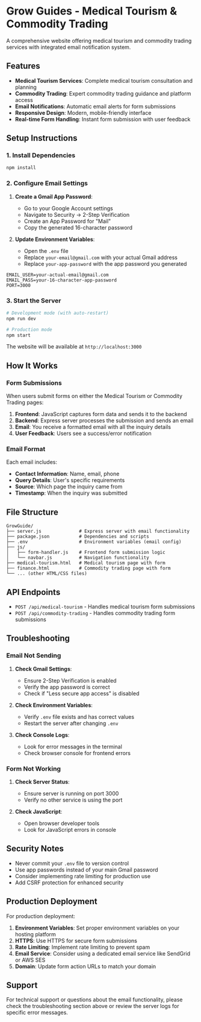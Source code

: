 # Grow Guides - Medical Tourism & Commodity Trading

A comprehensive website offering medical tourism and commodity trading services with integrated email notification system.

## Features

- **Medical Tourism Services**: Complete medical tourism consultation and planning
- **Commodity Trading**: Expert commodity trading guidance and platform access
- **Email Notifications**: Automatic email alerts for form submissions
- **Responsive Design**: Modern, mobile-friendly interface
- **Real-time Form Handling**: Instant form submission with user feedback

## Setup Instructions

### 1. Install Dependencies

```bash
npm install
```

### 2. Configure Email Settings

1. **Create a Gmail App Password**:
   - Go to your Google Account settings
   - Navigate to Security → 2-Step Verification
   - Create an App Password for "Mail"
   - Copy the generated 16-character password

2. **Update Environment Variables**:
   - Open the `.env` file
   - Replace `your-email@gmail.com` with your actual Gmail address
   - Replace `your-app-password` with the app password you generated

```env
EMAIL_USER=your-actual-email@gmail.com
EMAIL_PASS=your-16-character-app-password
PORT=3000
```

### 3. Start the Server

```bash
# Development mode (with auto-restart)
npm run dev

# Production mode
npm start
```

The website will be available at `http://localhost:3000`

## How It Works

### Form Submissions

When users submit forms on either the Medical Tourism or Commodity Trading pages:

1. **Frontend**: JavaScript captures form data and sends it to the backend
2. **Backend**: Express server processes the submission and sends an email
3. **Email**: You receive a formatted email with all the inquiry details
4. **User Feedback**: Users see a success/error notification

### Email Format

Each email includes:
- **Contact Information**: Name, email, phone
- **Query Details**: User's specific requirements
- **Source**: Which page the inquiry came from
- **Timestamp**: When the inquiry was submitted

## File Structure

```
GrowGuide/
├── server.js              # Express server with email functionality
├── package.json           # Dependencies and scripts
├── .env                   # Environment variables (email config)
├── js/
│   ├── form-handler.js    # Frontend form submission logic
│   └── navbar.js          # Navigation functionality
├── medical-tourism.html   # Medical tourism page with form
├── finance.html           # Commodity trading page with form
└── ... (other HTML/CSS files)
```

## API Endpoints

- `POST /api/medical-tourism` - Handles medical tourism form submissions
- `POST /api/commodity-trading` - Handles commodity trading form submissions

## Troubleshooting

### Email Not Sending

1. **Check Gmail Settings**:
   - Ensure 2-Step Verification is enabled
   - Verify the app password is correct
   - Check if "Less secure app access" is disabled

2. **Check Environment Variables**:
   - Verify `.env` file exists and has correct values
   - Restart the server after changing `.env`

3. **Check Console Logs**:
   - Look for error messages in the terminal
   - Check browser console for frontend errors

### Form Not Working

1. **Check Server Status**:
   - Ensure server is running on port 3000
   - Verify no other service is using the port

2. **Check JavaScript**:
   - Open browser developer tools
   - Look for JavaScript errors in console

## Security Notes

- Never commit your `.env` file to version control
- Use app passwords instead of your main Gmail password
- Consider implementing rate limiting for production use
- Add CSRF protection for enhanced security

## Production Deployment

For production deployment:

1. **Environment Variables**: Set proper environment variables on your hosting platform
2. **HTTPS**: Use HTTPS for secure form submissions
3. **Rate Limiting**: Implement rate limiting to prevent spam
4. **Email Service**: Consider using a dedicated email service like SendGrid or AWS SES
5. **Domain**: Update form action URLs to match your domain

## Support

For technical support or questions about the email functionality, please check the troubleshooting section above or review the server logs for specific error messages.
